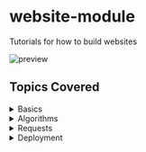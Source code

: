 # website-module
Tutorials for how to build websites

![preview](https://github.com/jamangi/website-module/blob/master/lessons/0/images/preview.gif)

## Topics Covered 
<details>
 <summary>Basics</summary>
 <ul>
    <li>HTML</li>
    <li>CSS</li>
    <li>Javascript</li>
    <li>Python</li>
     
 </ul>
</details>
<details>
 <summary>Algorithms</summary>
 <ul>
    <li>Loops</li>
    <li>Lists</li>
    <li>Dictionaries</li>  
 </ul>
</details>
<details>
 <summary>Requests</summary>
 <ul>
    <li>APIs</li>
    <li>AJAX</li>
 </ul>
</details>
<details>
 <summary>Deployment</summary>
 <ul>
    <li>Github Pages</li>
    <li>Digital Ocean Droplets</li>
    <li>Nginx</li>
    <li>Let's encrypt SSL</li>
 </ul>
</details>